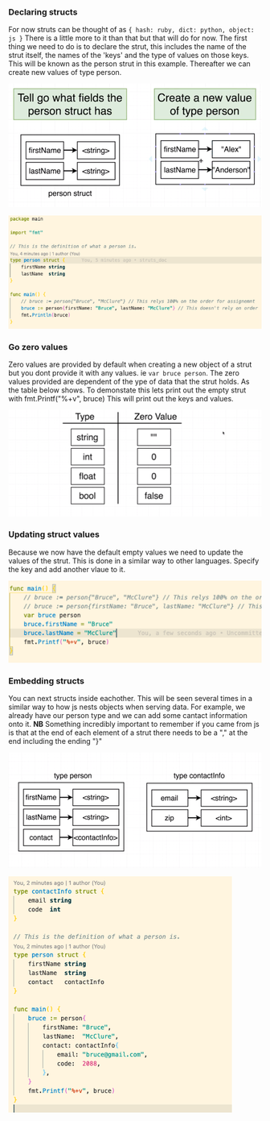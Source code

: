 ### Declaring structs

For now struts can be thought of as `{ hash: ruby, dict: python, object: js }` There is a little more to it than that but that will do for now. The first thing we need to do is to declare the strut, this includes the name of the strut itself, the names of the 'keys' and the type of values on those keys. This will be known as the person strut in this example. Thereafter we can create new values of type person.

![](./docs/strut.png)

![](./docs/basic_strut_code.png)

### Go zero values

Zero values are provided by default when creating a new object of a strut but you dont provide it with any values. ie `var bruce person`. The zero values provided are dependent of the ype of data that the strut holds. As the table below shows. To demonstate this lets print out the empty strut with fmt.Printf("%+v", bruce) This will print out the keys and values.

![](./docs/zero_values.png)

### Updating struct values

Because we now have the default empty values we need to update the values of the strut. This is done in a similar way to other languages. Specify the key and add another vlaue to it.

![](./docs/updating_struts.png)

### Embedding structs

You can next structs inside eachother. This will be seen several times in a similar way to how js nests objects when serving data. For example, we already have our person type and we can add some cantact information onto it. **NB** Something incredibly important to remember if you came from js is that at the end of each element of a strut there needs to be a "," at the end including the ending "}"

![](./docs/embedding_structs.png)

![](./docs/embedding_structs_code.png)
